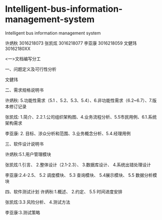 ﻿# Intelligent-bus-information-management-system
Intelligent bus information management system


许炳秋 3016218073
张凯炫 3016218077
李亚康 3016218059
文健玮  30162180XX

<一>文档编写分工

一、问题定义及可行性分析

文健玮

二、需求规格说明书

许炳秋: 5.功能性需求（5.1 、5.2、5.3、5.4）、6.非功能性需求（6.2~6.7）、7.版本修订记录

张凯炫: 1.简介、2.2.1.公司组织架构图、4.业务流程分析、5.5市民用例、6.1.系统架构需求

李亚康: 2. 目标、涉众分析和范围、3.业务概念分析、5.4.经理用例

三、软件设计说明书

许炳秋:5.1.用户管理模块

张凯炫:1.引言、 2.整体设计（2.1-2.3）、 3.数据库设计、 4.系统出错处理设计

李亚康:2.4-2.5、 5.2 调度模块、 5.3 查询模块、 5.4展示模块、 5.5 数据分析模块


四、软件测试计划
许炳秋:1.概述、 2.约定、 5.5 时间进度安排

张凯炫:3.3 风险分析、 4.测试方法

李亚康:3.测试策略




